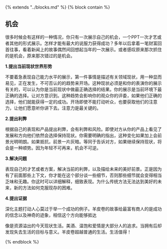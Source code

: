 {% extends "../blocks.md" %} {% block contain %}
## 机会

很多时候会有这样的一种情况，你只有一次展示自己的机会，一个PPT一次才艺或者其他的形式展示。怎样才能有最大的说服力获得成功？多年以后拿着一笔财富回首往事，看着新闻上的故事偶然间回想起当年的一次展示。或者感叹原来那次抓住的是机会，原来那次错过的是机会。



**1.提出当前现状世界形势**

不要着急表现自己能力水平的展示，第一件事情是描述有关领域现状，用一种显而易见，正在发生，不可否认的的趋势来开场。这种现状必须是和你的表演你的展示有关的，可以认为你是当前现状中做最正确选择的结果。你的展示是当前环境下最正确的选择。让对方意识到。这种趋势会影响你的观众你的评委，如果他们正确的选择，他们就能获得一定的成功。开场即使不能打动听众，也要获取他们的注意力，让他们愿意听你讲下去。注意力是最关键的。

**2.提出利弊**

根据自己的表现和产品提出利弊，会有利弊和风险。即使对方从你的产品上看见了发展和方向他们依然会选择保持现状。你需要明确的指出，这种变化如果加上会前景光明明朗。如果抵抗，前景一片灰暗。等同于告诉对方，如果继续保持现状，将会是一种顺势。因为年轻不可再来，机会不可逆。

**3.解决问题**

表现自己的才艺或者方案，解决当前的利弊，以及描绘未来的美好前景。正是因为有了前面那些上下文，你才能在这个部分谈一些细节，否则那些细节就会变得相当乏味和无趣。你这时可以详细解释，细致表现。为什么传统方法无法达到美好的未来，新的方法如何克服现存的困难。

**4.提出证据**

深化主题打动人心莫过于举一个成功的例子。羊皮卷的故事给最富有商人的是成功的信念以及神奇的迹象，相信这个方向能够抵达



 像是资源溢出的今天现状生活。美酒、温饱和爱情是大部分人的追求。当拥有后却发现失去生活的目标与意义。羊皮卷超越普通的生活。生活值得！

 




{% endblock %}
